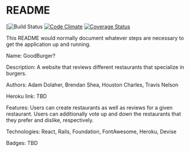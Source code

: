 # README

[![Build Status](https://codeship.com/projects/36fc29c0-e1cd-0135-4937-16ab59aa8a96/status?branch=master)
[![Code Climate](https://codeclimate.com/github/HoustonBC/Good_burger/badges/gpa.svg)](https://codeclimate.com/github/HoustonBC/Good_burger)
[![Coverage Status](https://coveralls.io/repos/github/HoustonBC/Good_burger/badge.svg?branch=master)](https://coveralls.io/github/HoustonBC/Good_burger?branch=master)

This README would normally document whatever steps are necessary to get the
application up and running.

Name: GoodBurger?


Description: A website that reviews different restaurants that specialize in burgers.

Authors: Adam Dolaher, Brendan Shea, Houston Charles, Travis Nelson

Heroku link: TBD

Features: Users can create restaurants as well as reviews for a given restaurant.  Users can additionally vote up and down the restaurants that they prefer and dislike, respectively.

Technologies: React, Rails, Foundation, FontAwesome, Heroku, Devise

Badges: TBD

